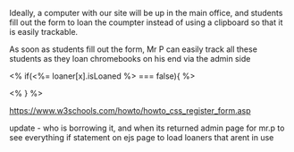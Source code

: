 Ideally, a computer with our site will be up in the main office, and students fill out the form to loan the coumpter instead of using a clipboard so that it is easily trackable.

As soon as students fill out the form, Mr P can easily track all these students as they loan chromebooks on his end via the admin side






































<!-- <form id="Addform">
  <label>Name</label>
  <input type="text" name="name" />
  <br />

  <label>Email</label>
  <input type="email" name="email" />
  <br />

  <label>Advisory</label>
  <input type="text" name="advisory" />
  <br />

  <label>Room</label>
  <input type="number" name="room" />
  <br />

  <button type="submit">Submit</button>
</form> -->

<% if(<%= loaner[x].isLoaned %> === false){ %>
 
<% } %>

https://www.w3schools.com/howto/howto_css_register_form.asp

update - who is borrowing it, and when its returned
admin page for mr.p to see everything
if statement on ejs page to load loaners that arent in use
